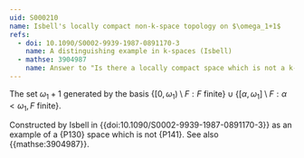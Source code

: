 ```yaml
---
uid: S000210
name: Isbell's locally compact non-k-space topology on $\omega_1+1$
refs:
  - doi: 10.1090/S0002-9939-1987-0891170-3
    name: A distinguishing example in k-spaces (Isbell)
  - mathse: 3904987
    name: Answer to "Is there a locally compact space which is not a k-space"
---
```


The set $\omega_1+1$ generated by the basis
$\{[0,\omega_1)\setminus F:F\text{ finite}\}\cup\{[\alpha,\omega_1]\setminus F:\alpha<\omega_1,F\text{ finite}\}$.

Constructed by Isbell in
{{doi:10.1090/S0002-9939-1987-0891170-3}}
as an example of a {P130} space which is not {P141}.
See also {{mathse:3904987}}.
